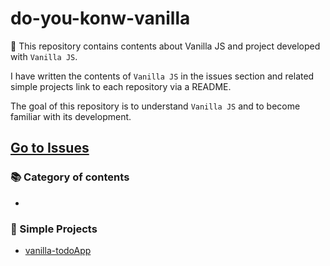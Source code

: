 # do-you-konw-vanilla

:banana: This repository contains contents about Vanilla JS and project developed with `Vanilla JS`.

I have written the contents of `Vanilla JS` in the issues section and related simple projects link to each repository via a README.

The goal of this repository is to understand `Vanilla JS` and to become familiar with its development.

## [Go to Issues](https://github.com/BKJang/do-you-know-vanilla/issues)

### 📚 Category of contents

- 

### :hammer: Simple Projects

- [vanilla-todoApp](https://github.com/BKJang/vanilla-todoApp)
